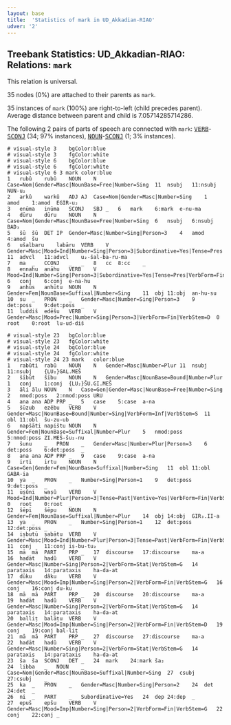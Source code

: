 ```yaml
---
layout: base
title:  'Statistics of mark in UD_Akkadian-RIAO'
udver: '2'
---
```


## Treebank Statistics: UD_Akkadian-RIAO: Relations: `mark`

This relation is universal.

35 nodes (0%) are attached to their parents as `mark`.

35 instances of `mark` (100%) are right-to-left (child precedes parent).
Average distance between parent and child is 7.05714285714286.

The following 2 pairs of parts of speech are connected with `mark`: <tt><a href="akk_riao-pos-VERB.html">VERB</a></tt>-<tt><a href="akk_riao-pos-SCONJ.html">SCONJ</a></tt> (34; 97% instances), <tt><a href="akk_riao-pos-NOUN.html">NOUN</a></tt>-<tt><a href="akk_riao-pos-SCONJ.html">SCONJ</a></tt> (1; 3% instances).


~~~ conllu
# visual-style 3	bgColor:blue
# visual-style 3	fgColor:white
# visual-style 6	bgColor:blue
# visual-style 6	fgColor:white
# visual-style 6 3 mark	color:blue
1	rubû	rubû	NOUN	N	Case=Nom|Gender=Masc|NounBase=Free|Number=Sing	11	nsubj	11:nsubj	NUN-u₂
2	arkû	warkû	ADJ	AJ	Case=Nom|Gender=Masc|Number=Sing	1	amod	1:amod	EGIR-u₂
3	enūma	inūma	SCONJ	SBJ	_	6	mark	6:mark	e-nu-ma
4	dūru	dūru	NOUN	N	Case=Nom|Gender=Masc|NounBase=Free|Number=Sing	6	nsubj	6:nsubj	BAD₃
5	šū	šū	DET	IP	Gender=Masc|Number=Sing|Person=3	4	amod	4:amod	šu
6	ušalbaru	labāru	VERB	V	Gender=Masc|Mood=Ind|Number=Sing|Person=3|Subordinative=Yes|Tense=Pres|VerbForm=Fin|VerbStem=S	11	advcl	11:advcl	u₂-šal-ba-ru-ma
7	ma	_	CCONJ	_	_	8	cc	8:cc	_
8	ennahu	anāhu	VERB	V	Mood=Ind|Number=Sing|Person=3|Subordinative=Yes|Tense=Pres|VerbForm=Fin|VerbStem=G	6	conj	6:conj	e-na-hu
9	anhūs	anhūtu	NOUN	N	Gender=Fem|NounBase=Suffixal|Number=Sing	11	obj	11:obj	an-hu-su
10	su	_	PRON	_	Gender=Masc|Number=Sing|Person=3	9	det:poss	9:det:poss	_
11	luddiš	edēšu	VERB	V	Gender=Masc|Mood=Prec|Number=Sing|Person=3|VerbForm=Fin|VerbStem=D	0	root	0:root	lu-ud-diš

~~~


~~~ conllu
# visual-style 23	bgColor:blue
# visual-style 23	fgColor:white
# visual-style 24	bgColor:blue
# visual-style 24	fgColor:white
# visual-style 24 23 mark	color:blue
1	rabûti	rabû	NOUN	N	Gender=Masc|Number=Plur	11	nsubj	11:nsubj	{LU₂}GAL.MEŠ
2	šībūt	šību	NOUN	N	Gender=Masc|NounBase=Bound|Number=Plur	1	conj	1:conj	{LU₂}ŠU.GI.MEŠ
3	āli	ālu	NOUN	N	Case=Gen|Gender=Masc|NounBase=Free|Number=Sing	2	nmod:poss	2:nmod:poss	URU
4	ana	ana	ADP	PRP	_	5	case	5:case	a-na
5	šūzub	ezēbu	VERB	V	Gender=Masc|NounBase=Bound|Number=Sing|VerbForm=Inf|VerbStem=S	11	obl	11:obl	šu-zu-ub
6	napšāti	napištu	NOUN	N	Gender=Fem|NounBase=Suffixal|Number=Plur	5	nmod:poss	5:nmod:poss	ZI.MEŠ-šu₂-nu
7	šunu	_	PRON	_	Gender=Masc|Number=Plur|Person=3	6	det:poss	6:det:poss	_
8	ana	ana	ADP	PRP	_	9	case	9:case	a-na
9	irti	irtu	NOUN	N	Case=Gen|Gender=Fem|NounBase=Suffixal|Number=Sing	11	obl	11:obl	GABA-ia
10	ya	_	PRON	_	Number=Sing|Person=1	9	det:poss	9:det:poss	_
11	ūṣûni	waṣû	VERB	V	Mood=Ind|Number=Plur|Person=3|Tense=Past|Ventive=Yes|VerbForm=Fin|VerbStem=G	0	root	0:root	_
12	šēpī	šēpu	NOUN	N	Gender=Fem|NounBase=Suffixal|Number=Plur	14	obj	14:obj	GIR₃.II-a
13	ya	_	PRON	_	Number=Sing|Person=1	12	det:poss	12:det:poss	_
14	iṣbutū	ṣabātu	VERB	V	Gender=Masc|Mood=Ind|Number=Plur|Person=3|Tense=Past|VerbForm=Fin|VerbStem=G	11	conj	11:conj	iṣ-bu-tu₂
15	mā	mā	PART	PRP	_	17	discourse	17:discourse	ma-a
16	hadāt	hadû	VERB	V	Gender=Masc|Number=Sing|Person=2|VerbForm=Stat|VerbStem=G	14	parataxis	14:parataxis	ha-da-at
17	dūku	dâku	VERB	V	Gender=Masc|Mood=Imp|Number=Sing|Person=2|VerbForm=Fin|VerbStem=G	16	conj	16:conj	du-ku
18	mā	mā	PART	PRP	_	20	discourse	20:discourse	ma-a
19	hadāt	hadû	VERB	V	Gender=Masc|Number=Sing|Person=2|VerbForm=Stat|VerbStem=G	14	parataxis	14:parataxis	ha-da-at
20	balliṭ	balāṭu	VERB	V	Gender=Masc|Mood=Imp|Number=Sing|Person=2|VerbForm=Fin|VerbStem=D	19	conj	19:conj	bal-liṭ
21	mā	mā	PART	PRP	_	27	discourse	27:discourse	ma-a
22	hadāt	hadû	VERB	V	Gender=Masc|Number=Sing|Person=2|VerbForm=Stat|VerbStem=G	14	parataxis	14:parataxis	ha-da-at
23	ša	ša	SCONJ	DET	_	24	mark	24:mark	ša₂
24	libba	_	NOUN	_	Case=Nom|Gender=Masc|NounBase=Suffixal|Number=Sing	27	csubj	27:csubj	_
25	ka	_	PRON	_	Gender=Masc|Number=Sing|Person=2	24	det	24:det	_
26	ni	_	PART	_	Subordinative=Yes	24	dep	24:dep	_
27	epuš	epšu	VERB	V	Gender=Masc|Mood=Imp|Number=Sing|Person=2|VerbForm=Fin|VerbStem=G	22	conj	22:conj	_

~~~


